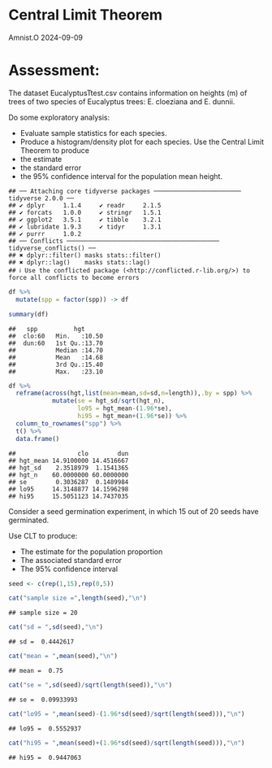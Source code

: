 Central Limit Theorem
================
Amnist.O
2024-09-09

# Assessment:

The dataset EucalyptusTtest.csv contains information on heights (m) of
trees of two species of Eucalyptus trees: E. cloeziana and E. dunnii.

Do some exploratory analysis:

- Evaluate sample statistics for each species.
- Produce a histogram/density plot for each species. Use the Central
  Limit Theorem to produce
- the estimate
- the standard error
- the 95% confidence interval for the population mean height.

<!-- -->

    ## ── Attaching core tidyverse packages ──────────────────────── tidyverse 2.0.0 ──
    ## ✔ dplyr     1.1.4     ✔ readr     2.1.5
    ## ✔ forcats   1.0.0     ✔ stringr   1.5.1
    ## ✔ ggplot2   3.5.1     ✔ tibble    3.2.1
    ## ✔ lubridate 1.9.3     ✔ tidyr     1.3.1
    ## ✔ purrr     1.0.2     
    ## ── Conflicts ────────────────────────────────────────── tidyverse_conflicts() ──
    ## ✖ dplyr::filter() masks stats::filter()
    ## ✖ dplyr::lag()    masks stats::lag()
    ## ℹ Use the conflicted package (<http://conflicted.r-lib.org/>) to force all conflicts to become errors

``` r
df %>%
  mutate(spp = factor(spp)) -> df

summary(df)
```

    ##   spp          hgt       
    ##  clo:60   Min.   :10.50  
    ##  dun:60   1st Qu.:13.70  
    ##           Median :14.70  
    ##           Mean   :14.68  
    ##           3rd Qu.:15.40  
    ##           Max.   :23.10

``` r
df %>%
  reframe(across(hgt,list(mean=mean,sd=sd,n=length)),.by = spp) %>%
            mutate(se = hgt_sd/sqrt(hgt_n),
                   lo95 = hgt_mean-(1.96*se),
                   hi95 = hgt_mean+(1.96*se)) %>%
  column_to_rownames("spp") %>%
  t() %>%
  data.frame()
```

    ##                 clo        dun
    ## hgt_mean 14.9100000 14.4516667
    ## hgt_sd    2.3518979  1.1541365
    ## hgt_n    60.0000000 60.0000000
    ## se        0.3036287  0.1489984
    ## lo95     14.3148877 14.1596298
    ## hi95     15.5051123 14.7437035

Consider a seed germination experiment, in which 15 out of 20 seeds have
germinated.

Use CLT to produce:

- The estimate for the population proportion
- The associated standard error
- The 95% confidence interval

``` r
seed <- c(rep(1,15),rep(0,5))

cat("sample size =",length(seed),"\n")
```

    ## sample size = 20

``` r
cat("sd = ",sd(seed),"\n")
```

    ## sd =  0.4442617

``` r
cat("mean = ",mean(seed),"\n")
```

    ## mean =  0.75

``` r
cat("se = ",sd(seed)/sqrt(length(seed)),"\n")
```

    ## se =  0.09933993

``` r
cat("lo95 = ",mean(seed)-(1.96*sd(seed)/sqrt(length(seed))),"\n")
```

    ## lo95 =  0.5552937

``` r
cat("hi95 = ",mean(seed)+(1.96*sd(seed)/sqrt(length(seed))),"\n")
```

    ## hi95 =  0.9447063
